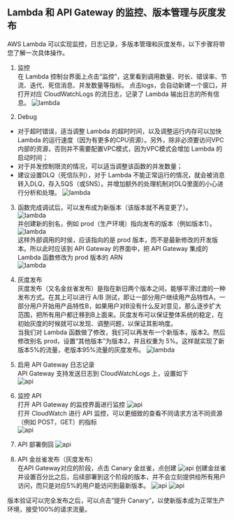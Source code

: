 ## Lambda 和 API Gateway 的监控、版本管理与灰度发布

AWS Lambda 可以实现监控，日志记录，多版本管理和灰度发布，以下步骤将带您了解一次具体操作。  

1. 监控  
在 Lambda 控制台界面上点击“监控”，这里看到调用数量、时长、错误率、节流、迭代、死信消息、并发数量等指标。
点击logs，会自动新建一个窗口，并打开对应 CloudWatchLogs 的流日志，记录了 Lambda 输出日志的所有信息。
![lambda](./img/PictureD1.png) 

2. Debug  
* 对于超时错误，适当调整 Lambda 的超时时间，以及调整运行内存可以加快 Lambda 的运行速度（因为有更多的CPU资源）。另外，除非必须要访问VPC内部的资源，否则并不需要配置VPC模式，因为VPC模式会增加 Lambda 的启动时间；  
* 对于并发控制限流的情况，可以适当调整该函数的并发数量；  
* 建议设置DLQ（死信队列），对于 Lambda 不能正常运行的情况，就会被消息转入DLQ，存入SQS（或SNS）。并增加额外的处理机制对DLQ里面的小心进行分析和处理。
![lambda](./img/PictureD2.png)

3. 函数完成调试后，可以发布成为新版本（该版本就不再变更了）。  
![lambda](./img/PictureD3.png)    
并创建新的别名，例如 prod（生产环境）指向发布的版本（例如版本1）。  
![lambda](./img/PictureD4.png)  
这样外部调用的时侯，应该指向的是 prod 版本，而不是最新修改的开发版本。所以此时应该到 API Gateway 的界面中，把 API Gateway 集成的 Lambda 函数修改为 prod 版本的 ARN  
![lambda](./img/PictureD5.png)  

4. 灰度发布  
灰度发布（又名金丝雀发布）是指在新旧两个版本之间，能够平滑过渡的一种发布方式。在其上可以进行 A/B 测试，即让一部分用户继续用产品特性A，一部分用户开始用产品特性B，如果用户对B没有什么反对意见，那么逐步扩大范围，把所有用户都迁移到B上面来。灰度发布可以保证整体系统的稳定，在初始灰度的时候就可以发现、调整问题，以保证其影响度。  
当我们对 Lambda 函数做了修改，我们可以再发布一个新版本，版本2。然后修改别名 prod，设置“其他版本”为版本2，并且权重为 5%。这样就实现了新版本5%的流量，老版本95%流量的灰度发布。
![lambda](./img/PictureD6.png)  

5. 启用 API Gateway 日志记录  
API Gateway 支持发送日志到 CloudWatchLogs 上，设置如下   
![api](./img/PictureD7.png)    

6. 监控 API  
打开 API Gateway 的监控界面进行监控
![api](./img/PictureD8.png)   
打开 CloudWatch 进行 API 监控，可以更细致的查看不同请求方法不同资源（例如 POST，GET）的指标  
![api](./img/PictureD9.png)  

7. API 部署倒回
![api](./img/PictureD11.png)  

8. API 金丝雀发布（灰度发布）  
在API Gateway对应的阶段，点击 Canary 金丝雀，点创建
![api](./img/PictureD10.png) 
创建金丝雀并设置百分比之后，后续部署到这个阶段的版本，并不会立刻提供给所有用户访问，而只是对应5%的用户能访问到最新版本。
![api](./img/PictureD13.png) 
![api](./img/PictureD12.png) 

版本验证可以完全发布之后，可以点击“提升 Canary“，以使新版本成为正常生产环境，接受100%的请求流量。
